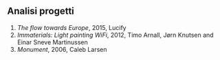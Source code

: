 ## Analisi progetti 

1. _The flow towards Europe_, 2015, Lucify 
2. _Immaterials: Light painting WiFi_, 2012, Timo Arnall, Jørn Knutsen and Einar Sneve Martinussen
3. _Monument_, 2006, Caleb Larsen
